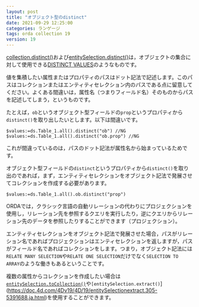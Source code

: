 ```yaml
---
layout: post
title: "オブジェクト型のdistinct"
date: 2021-09-29 12:25:00
categories: ランゲージ
tags: orda collection 19
version: 19
---
```


[collection.distinct()](https://doc.4d.com/4Dv19/4D/19/collectiondistinct.305-5392047.ja.html)および[entitySelection.distinct()](https://doc.4d.com/4Dv19/4D/19/entitySelectiondistinct.305-5391660.ja.html)は，オブジェクトの集合に対して使用できる[DISTINCT VALUES](https://doc.4d.com/4Dv19/4D/19/DISTINCT-VALUES.301-5393149.ja.html)のようなものです。

値を集積したい属性またはプロパティのパスはドット記法で記述します。このパスはコレクションまたはエンティティセレクション内のパスである点に留意してください。よくある間違いは，属性名（つまりフィールド名）そのものからパスを記述してしまう，というものです。

たとえば，`ob`というオブジェクト型フィールドの`prop`というプロパティから`distinct()`を取り出したいとします。以下は間違いです。

```
$values:=ds.Table_1.all().distinct("ob") //NG
$values:=ds.Table_1.all().distinct("ob.prop") //NG
```

これが間違っているのは，パスのドット記法が属性名から始まっているためです。

オブジェクト型フィールドの`distinct`というプロパティから`distinct()`を取り出のであれば，まず，エンティティセレクションをオブジェクト記法で発展させてコレクションを作成する必要があります。

```
$values:=ds.Table_1.all().ob.distinct("prop")
```

ORDAでは，クラシック言語の自動リレーションの代わりにプロジェクションを使用し，リレーション先を参照するクエリを実行したり，逆にクエリからリレーション先のデータを参照したりすることができます（プロジェクション）。

エンティティセレクションをオブジェクト記法で発展させた場合，パスがリレーション名であればプロジェクションはエンティセレクションを返しますが，パスがフィールド名であればコレクションをします。つまり，オブジェクト記法には`RELATE MANY SELECTION`や`RELATE ONE SELECTION`だけでなく`SELECTION TO ARRAY`のような働きもあるということです。

複数の属性からコレクションを作成したい場合は[`entitySelection.toCollection()`](https://doc.4d.com/4Dv19/4D/19/entitySelectiontoCollection.305-5391677.ja.html)や`[entitySelection.extract()`](https://doc.4d.com/4Dv19/4D/19/entitySelectionextract.305-5391688.ja.html)を使用することができます。
